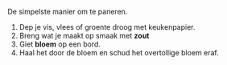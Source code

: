 De simpelste manier om te paneren.

1. Dep je vis, vlees of groente droog met keukenpapier.
2. Breng wat je maakt op smaak met **zout**
3. Giet **bloem** op een bord.
4. Haal het door de bloem en schud het overtollige bloem eraf.